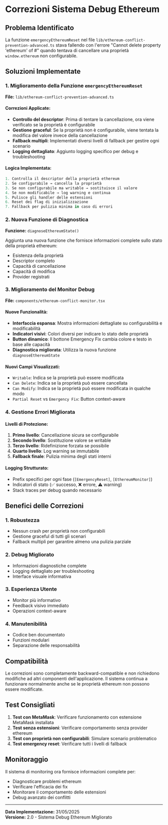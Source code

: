 # Correzioni Sistema Debug Ethereum

## Problema Identificato

La funzione `emergencyEthereumReset` nel file `lib/ethereum-conflict-prevention-advanced.ts` stava fallendo con l'errore "Cannot delete property 'ethereum' of #<Window>" quando tentava di cancellare una proprietà `window.ethereum` non configurabile.

## Soluzioni Implementate

### 1. Miglioramento della Funzione `emergencyEthereumReset`

**File:** `lib/ethereum-conflict-prevention-advanced.ts`

#### Correzioni Applicate:
- **Controllo del descriptor**: Prima di tentare la cancellazione, ora viene verificato se la proprietà è configurabile
- **Gestione graceful**: Se la proprietà non è configurabile, viene tentata la modifica del valore invece della cancellazione
- **Fallback multipli**: Implementati diversi livelli di fallback per gestire ogni scenario
- **Logging dettagliato**: Aggiunto logging specifico per debug e troubleshooting

#### Logica Implementata:
```typescript
1. Controlla il descriptor della proprietà ethereum
2. Se configurabile → cancella la proprietà
3. Se non configurabile ma writable → sostituisce il valore
4. Se non modificabile → log warning e continua
5. Pulisce gli handler delle estensioni
6. Reset dei flag di inizializzazione
7. Fallback per pulizia minima in caso di errori
```

### 2. Nuova Funzione di Diagnostica

**Funzione:** `diagnoseEthereumState()`

Aggiunta una nuova funzione che fornisce informazioni complete sullo stato della proprietà ethereum:
- Esistenza della proprietà
- Descriptor completo
- Capacità di cancellazione
- Capacità di modifica
- Provider registrati

### 3. Miglioramento del Monitor Debug

**File:** `components/ethereum-conflict-monitor.tsx`

#### Nuove Funzionalità:
- **Interfaccia espansa**: Mostra informazioni dettagliate su configurabilità e modificabilità
- **Indicatori visivi**: Colori diversi per indicare lo stato delle proprietà
- **Button dinamico**: Il bottone Emergency Fix cambia colore e testo in base alle capacità
- **Diagnostica migliorata**: Utilizza la nuova funzione `diagnoseEthereumState`

#### Nuovi Campi Visualizzati:
- `Writable`: Indica se la proprietà può essere modificata
- `Can Delete`: Indica se la proprietà può essere cancellata
- `Can Modify`: Indica se la proprietà può essere modificata in qualche modo
- `Partial Reset` vs `Emergency Fix`: Button context-aware

### 4. Gestione Errori Migliorata

#### Livelli di Protezione:
1. **Primo livello**: Cancellazione sicura se configurabile
2. **Secondo livello**: Sostituzione valore se writable
3. **Terzo livello**: Ridefinizione forzata se possibile
4. **Quarto livello**: Log warning se immutabile
5. **Fallback finale**: Pulizia minima degli stati interni

#### Logging Strutturato:
- Prefix specifici per ogni fase (`[EmergencyReset]`, `[EthereumMonitor]`)
- Indicatori di stato (✅ successo, ❌ errore, ⚠️ warning)
- Stack traces per debug quando necessario

## Benefici delle Correzioni

### 1. Robustezza
- Nessun crash per proprietà non configurabili
- Gestione graceful di tutti gli scenari
- Fallback multipli per garantire almeno una pulizia parziale

### 2. Debug Migliorato
- Informazioni diagnostiche complete
- Logging dettagliato per troubleshooting
- Interface visuale informativa

### 3. Esperienza Utente
- Monitor più informativo
- Feedback visivo immediato
- Operazioni context-aware

### 4. Manutenibilità
- Codice ben documentato
- Funzioni modulari
- Separazione delle responsabilità

## Compatibilità

Le correzioni sono completamente backward-compatible e non richiedono modifiche ad altri componenti dell'applicazione. Il sistema continua a funzionare normalmente anche se le proprietà ethereum non possono essere modificate.

## Test Consigliati

1. **Test con MetaMask**: Verificare funzionamento con estensione MetaMask installata
2. **Test senza estensioni**: Verificare comportamento senza provider ethereum
3. **Test con proprietà non configurabili**: Simulare scenario problematico
4. **Test emergency reset**: Verificare tutti i livelli di fallback

## Monitoraggio

Il sistema di monitoring ora fornisce informazioni complete per:
- Diagnosticare problemi ethereum
- Verificare l'efficacia dei fix
- Monitorare il comportamento delle estensioni
- Debug avanzato dei conflitti

---

**Data Implementazione:** 31/05/2025  
**Versione:** 2.0 - Sistema Debug Ethereum Migliorato